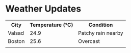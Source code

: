 # Weather Updates

<!-- WEATHER-UPDATE-START -->
<table><tr><th>City</th><th>Temperature (°C)</th><th>Condition</th></tr><tr><td>Valsad</td><td>24.9</td><td>Patchy rain nearby</td></tr><tr><td>Boston</td><td>25.6</td><td>Overcast</td></tr><tr><td></td><td></td><td></td></tr></table>
<!-- WEATHER-UPDATE-END -->
